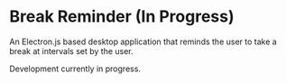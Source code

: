 # Break Reminder (In Progress)

An Electron.js based desktop application that reminds the user to take a break at intervals set by the user.

Development currently in progress.
